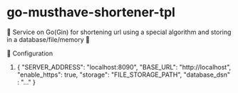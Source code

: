 # go-musthave-shortener-tpl
🎲 Service on Go(Gin) for shortening url using a special algorithm and storing in a database/file/memory 🎲

🎯 Configuration
1. {
   "SERVER_ADDRESS": "localhost:8090",
   "BASE_URL": "http://localhost",
   "enable_https": true,
   "storage": "FILE_STORAGE_PATH",
   "database_dsn" : "..."
  }
       

